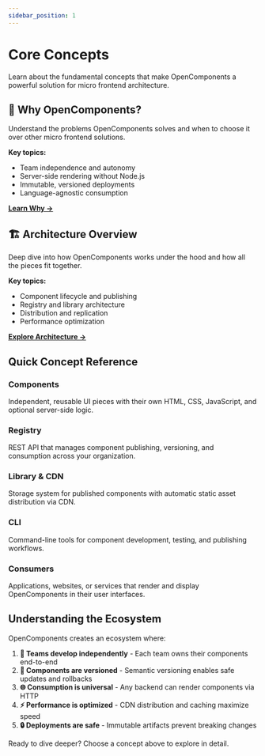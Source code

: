 ```yaml
---
sidebar_position: 1
---
```


# Core Concepts

Learn about the fundamental concepts that make OpenComponents a powerful solution for micro frontend architecture.

<div className="concepts-overview">

<div className="concept-overview-card">

## 🤔 **Why OpenComponents?**

Understand the problems OpenComponents solves and when to choose it over other micro frontend solutions.

**Key topics:**
- Team independence and autonomy
- Server-side rendering without Node.js
- Immutable, versioned deployments
- Language-agnostic consumption

[**Learn Why →**](why-opencomponents)

</div>

<div className="concept-overview-card">

## 🏗️ **Architecture Overview**

Deep dive into how OpenComponents works under the hood and how all the pieces fit together.

**Key topics:**
- Component lifecycle and publishing
- Registry and library architecture
- Distribution and replication
- Performance optimization

[**Explore Architecture →**](architecture-overview)

</div>

</div>

## Quick Concept Reference

<div className="quick-reference">

### **Components**
Independent, reusable UI pieces with their own HTML, CSS, JavaScript, and optional server-side logic.

### **Registry**
REST API that manages component publishing, versioning, and consumption across your organization.

### **Library & CDN**
Storage system for published components with automatic static asset distribution via CDN.

### **CLI**
Command-line tools for component development, testing, and publishing workflows.

### **Consumers**
Applications, websites, or services that render and display OpenComponents in their user interfaces.

</div>

## Understanding the Ecosystem

OpenComponents creates an ecosystem where:

1. **👥 Teams develop independently** - Each team owns their components end-to-end
2. **🔄 Components are versioned** - Semantic versioning enables safe updates and rollbacks  
3. **🌐 Consumption is universal** - Any backend can render components via HTTP
4. **⚡ Performance is optimized** - CDN distribution and caching maximize speed
5. **🔒 Deployments are safe** - Immutable artifacts prevent breaking changes

Ready to dive deeper? Choose a concept above to explore in detail.
